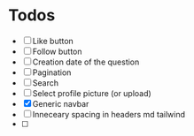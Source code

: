 # Todos

- [ ] Like button
- [ ] Follow button
- [ ] Creation date of the question
- [ ] Pagination
- [ ] Search
- [ ] Select profile picture (or upload)
- [x] Generic navbar
- [ ] Inneceary spacing in headers md tailwind
- [ ] 
